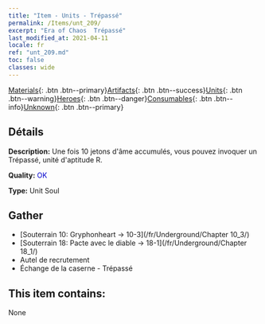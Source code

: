 ```yaml
---
title: "Item - Units - Trépassé"
permalink: /Items/unt_209/
excerpt: "Era of Chaos  Trépassé"
last_modified_at: 2021-04-11
locale: fr
ref: "unt_209.md"
toc: false
classes: wide
---
```

 [Materials](/fr/Items/){: .btn .btn--primary}[Artifacts](/fr/Items/Artifacts/){: .btn .btn--success}[Units](/fr/Items/Units/){: .btn .btn--warning}[Heroes](/fr/Items/Heroes/){: .btn .btn--danger}[Consumables](/fr/Items/Consumables/){: .btn .btn--info}[Unknown](/fr/Items/Unknown/){: .btn .btn--primary}

## Détails
 **Description:** Une fois 10 jetons d'âme accumulés, vous pouvez invoquer un Trépassé, unité d'aptitude R.

 **Quality:** <span style="color: #0000CD">OK</span>

 **Type:** Unit Soul

## Gather

*    [Souterrain 10: Gryphonheart -> 10-3](/fr/Underground/Chapter 10_3/) 
*    [Souterrain 18: Pacte avec le diable -> 18-1](/fr/Underground/Chapter 18_1/) 
*    Autel de recrutement 
*    Échange de la caserne - Trépassé 

## This item contains:

  None

